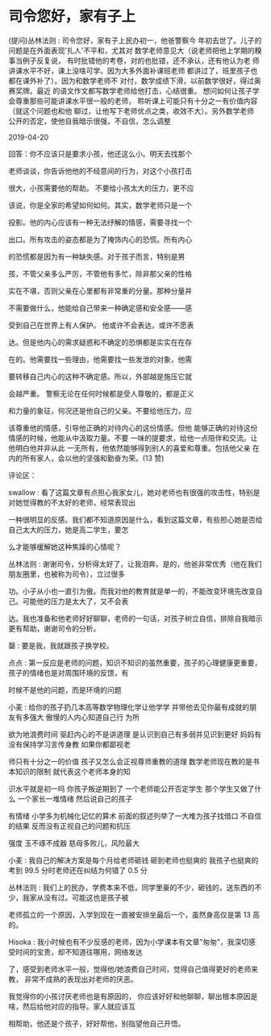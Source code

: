 # 司令您好，家有子上

(提问)丛林法则 : 司令您好，家有子上民办初一，他爸警察今 年初去世了。儿子的问题是在外面表现'扎人'不平和，尤其对 数学老师意见大（说老师把他上学期的糗事当例子反复说， 有时批错他的考卷，对的也批错，还不承认，还有他认为老 师讲课水平不好，课上没啥可学。因为大多外面补课班老师 都讲过了，班里孩子也都在课外补了）。因为和数学老师不 对付，数学成绩下滑，以前数学很好，得过奥赛奖牌。最近 的语文作文都写数学老师给他打击，心结很重。 想问如何让孩子学会尊重那些可能讲课水平很一般的老师， 聆听课上可能只有十分之一有价值内容（就这个问题也和他 聊过，让他写下老师优点之类，收效不大）。另外数学老师 公开的否定，使他自我暗示很强，不自信，怎么调整

2019-04-20

回答：你不应该只是要求小孩，他还这么小。明天去找那个

老师谈谈，你告诉他他的不经意间的行为，对这个小孩打击

很大，小孩需要他的帮助。 不要给小孩太大的压力，更不应

该说，你是全家的希望如何如何。其实，数学老师只是一个

投影。他的内心应该有一种无法纾解的情感，需要寻找一个

出口。所有攻击的姿态都是为了掩饰内心的恐慌。所有内心

的恐慌都是因为有一种缺失感。对于孩子而言，特别是男

孩，不管父亲多么严厉，不管他有多忙，除非那父亲的性格

实在不堪，否则父亲在心里都有非常重的分量。那种分量并

不需要做什么，他能给自己带来一种确定感和安全感——感

受到自己在世界上有人保护。 他或许不会表达，或许不愿表

达。但是他内心的需求疑惑和不确定的恐惧都是实实在在存

在的。他需要找一些理由，他需要找一些发泄的对象，他需

要转移自己内心的这种不确定感。所以，外部越是施压它就

会越严重。 警察无论在任何时候都是受人尊敬的，都是正义

和力量的象征，何况还是他自己的父亲。不要给他压力，应

该尊重他的情感，引导他正确的对待内心的这份情感。但他 能够正确的对待这份情感的时候，他能从中汲取力量。不要 一味的提要求，给他一点陪伴和交流。让他明白他并非从此 一无所有，他依然能够得到别人的喜爱和尊重。包括他父亲 在内的所有家人，会以他的坚强和勤奋为荣。(13 赞)

评论区：

swallow : 看了这篇文章有点担心我家女儿，她对老师也有很强的攻击性，特别是对她觉得教的不太好的老师，经常表现出

一种很明显的反感。我们都不知道原因是什么，看到这篇文章，有些担心她是否给自己太大的压力，她是高二学生，要怎

么才能够缓解她这种焦躁的心情呢？

丛林法则 : 谢谢司令，分析得太好了，让我泪奔。是的，他爸非常优秀（他在我们朋友圈里，也被称为司令），立过很多

功。小子从小也一直引为傲。而我对他的教育就是单一的，不能改变环境先改变自己。可能他的压力是太大了，又不会表

达。我也准备和他老师好好聊聊，老师的一句话，对孩子树立自信，排除自我暗示更有帮助，谢谢司令的分析。

罄 : 要是我，我就跟孩子换学校。

点点 : 第一反应是老师的问题，知识不知识的虽然重要，孩子的心理健康更重要，孩子的情绪也是对周围环境的反馈，有

时候不是他的问题，而是环境的问题

小麦 : 给你的孩子扔几本高等数学物理化学让他学学 并带他去见你最有成就的朋友有多强大 傲慢的人内心知道自己行 为所

欲为地浪费时间 驱赶内心的不是讲道理 是认识到自己有多弱并见识到更好 妈妈有没有保持学习言传身教 如果你都鄙视老

师只有十分之一的价值 孩子又怎么会正视尊师重教的道理 数学老师现在教的是书本知识的限制 就代表这个老师本身的知

识水平就是初一吗 你孩子叛逆期到了 一个老师能公开否定学生 那个学生又做了什么 一个家长一堆情绪 然后说自己的孩子

有情绪 小学多为机械化记忆的算术 前面的叙述列举了一大堆为孩子找借口 不自信的结果 反而没有正视自己的问题和抗压

强度 玉不琢不成器 慈母多败儿，风险最大

小麦 : 我自己的解决方案是每个月给老师砸钱 砸到老师也挺爽的 我孩子也挺爽的 考到 99.5 分时老师还在纠结为何错了 0.5 分

丛林法则 : 我们上的民办，学费本来不低，同学里豪的不少，砸钱的，送东西的不少，我家从没有过。可能这也是孩子被

老师孤立的一个原因，入学到现在一直被安排坐最后一个，虽然身高仅是第 13 高的。

Hisoka : 我小时候也有不少反感的老师，因为小学课本有文章"匆匆"，我深切感受时间的宝贵，却不知道往哪用，网络发达

了，感受到老师水平一般，觉得他/她浪费自己时间，觉得自己值得更好的老师来教， 非常不成熟的表现出对老师的厌恶。

我觉得你的小孩讨厌老师也是有原因的， 你应该好好和他聊聊，聊出根本原因是啥，然后给他对应的指导。家人就应该互

相帮助，他还是个孩子，好好帮他，别指望他自己开悟。